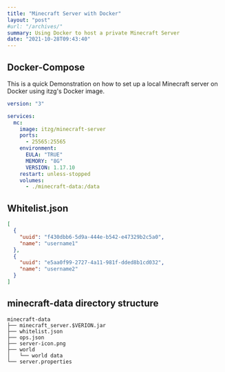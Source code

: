 ```yaml
---
title: "Minecraft Server with Docker"
layout: "post"
#url: "/archives/"
summary: Using Docker to host a private Minecraft Server
date: "2021-10-28T09:43:40"
---
```


## Docker-Compose

This is a quick Demonstration on how to set up a local Minecraft server on Docker using itzg's Docker image.

```yml
version: "3"

services:
  mc:
    image: itzg/minecraft-server
    ports:
      - 25565:25565
    environment:
      EULA: "TRUE"
      MEMORY: "8G"
      VERSION: 1.17.10
    restart: unless-stopped
    volumes:
      - ./minecraft-data:/data
```

## Whitelist.json

```json
[
  {
    "uuid": "f430dbb6-5d9a-444e-b542-e47329b2c5a0",
    "name": "username1"
  },
  {
    "uuid": "e5aa0f99-2727-4a11-981f-dded8b1cd032",
    "name": "username2"
  }
]
```

## minecraft-data directory structure

```
minecraft-data
├── minecraft_server.$VERION.jar
├── whitelist.json
├── ops.json
├── server-icon.png
├── world
│   └── world data
└── server.properties
```